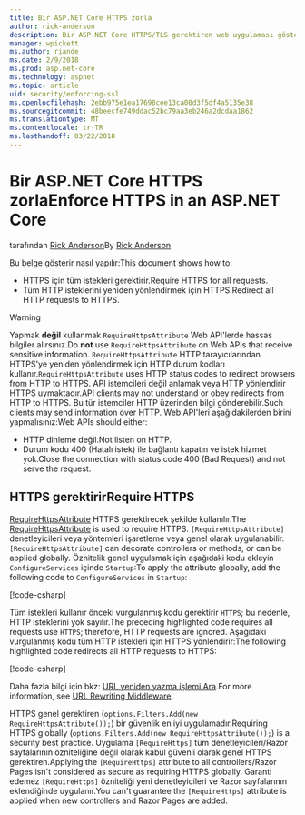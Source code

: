 ```yaml
---
title: Bir ASP.NET Core HTTPS zorla
author: rick-anderson
description: Bir ASP.NET Core HTTPS/TLS gerektiren web uygulaması gösterilmektedir.
manager: wpickett
ms.author: riande
ms.date: 2/9/2018
ms.prod: asp.net-core
ms.technology: aspnet
ms.topic: article
uid: security/enforcing-ssl
ms.openlocfilehash: 2ebb975e1ea17698cee13ca00d3f5df4a5135e38
ms.sourcegitcommit: 48beecfe749ddac52bc79aa3eb246a2dcdaa1862
ms.translationtype: MT
ms.contentlocale: tr-TR
ms.lasthandoff: 03/22/2018
---
```

# <a name="enforce-https-in-an-aspnet-core"></a><span data-ttu-id="3080e-103">Bir ASP.NET Core HTTPS zorla</span><span class="sxs-lookup"><span data-stu-id="3080e-103">Enforce HTTPS in an ASP.NET Core</span></span>

<span data-ttu-id="3080e-104">tarafından [Rick Anderson](https://twitter.com/RickAndMSFT)</span><span class="sxs-lookup"><span data-stu-id="3080e-104">By [Rick Anderson](https://twitter.com/RickAndMSFT)</span></span>

<span data-ttu-id="3080e-105">Bu belge gösterir nasıl yapılır:</span><span class="sxs-lookup"><span data-stu-id="3080e-105">This document shows how to:</span></span>

- <span data-ttu-id="3080e-106">HTTPS için tüm istekleri gerektirir.</span><span class="sxs-lookup"><span data-stu-id="3080e-106">Require HTTPS for all requests.</span></span>
- <span data-ttu-id="3080e-107">Tüm HTTP isteklerini yeniden yönlendirmek için HTTPS.</span><span class="sxs-lookup"><span data-stu-id="3080e-107">Redirect all HTTP requests to HTTPS.</span></span>

> [!WARNING]
> <span data-ttu-id="3080e-108">Yapmak **değil** kullanmak `RequireHttpsAttribute` Web API'lerde hassas bilgiler alırsınız.</span><span class="sxs-lookup"><span data-stu-id="3080e-108">Do **not** use `RequireHttpsAttribute` on Web APIs that receive sensitive information.</span></span> <span data-ttu-id="3080e-109">`RequireHttpsAttribute` HTTP tarayıcılarından HTTPS'ye yeniden yönlendirmek için HTTP durum kodları kullanır.</span><span class="sxs-lookup"><span data-stu-id="3080e-109">`RequireHttpsAttribute` uses HTTP status codes to redirect browsers from HTTP to HTTPS.</span></span> <span data-ttu-id="3080e-110">API istemcileri değil anlamak veya HTTP yönlendirir HTTPS uymaktadır.</span><span class="sxs-lookup"><span data-stu-id="3080e-110">API clients may not understand or obey redirects from HTTP to HTTPS.</span></span> <span data-ttu-id="3080e-111">Bu tür istemciler HTTP üzerinden bilgi gönderebilir.</span><span class="sxs-lookup"><span data-stu-id="3080e-111">Such clients may send information over HTTP.</span></span> <span data-ttu-id="3080e-112">Web API'leri aşağıdakilerden birini yapmalısınız:</span><span class="sxs-lookup"><span data-stu-id="3080e-112">Web APIs should either:</span></span>
>
>* <span data-ttu-id="3080e-113">HTTP dinleme değil.</span><span class="sxs-lookup"><span data-stu-id="3080e-113">Not listen on HTTP.</span></span>
>* <span data-ttu-id="3080e-114">Durum kodu 400 (Hatalı istek) ile bağlantı kapatın ve istek hizmet yok.</span><span class="sxs-lookup"><span data-stu-id="3080e-114">Close the connection with status code 400 (Bad Request) and not serve the request.</span></span>

## <a name="require-https"></a><span data-ttu-id="3080e-115">HTTPS gerektirir</span><span class="sxs-lookup"><span data-stu-id="3080e-115">Require HTTPS</span></span>

<span data-ttu-id="3080e-116">[RequireHttpsAttribute](/dotnet/api/Microsoft.AspNetCore.Mvc.RequireHttpsAttribute) HTTPS gerektirecek şekilde kullanılır.</span><span class="sxs-lookup"><span data-stu-id="3080e-116">The [RequireHttpsAttribute](/dotnet/api/Microsoft.AspNetCore.Mvc.RequireHttpsAttribute) is used to require HTTPS.</span></span> <span data-ttu-id="3080e-117">`[RequireHttpsAttribute]` denetleyicileri veya yöntemleri işaretleme veya genel olarak uygulanabilir.</span><span class="sxs-lookup"><span data-stu-id="3080e-117">`[RequireHttpsAttribute]` can decorate controllers or methods, or can be applied globally.</span></span> <span data-ttu-id="3080e-118">Öznitelik genel uygulamak için aşağıdaki kodu ekleyin `ConfigureServices` içinde `Startup`:</span><span class="sxs-lookup"><span data-stu-id="3080e-118">To apply the attribute globally, add the following code to `ConfigureServices` in `Startup`:</span></span>

[!code-csharp[](authentication/accconfirm/sample/WebApp1/Startup.cs?name=snippet2&highlight=4-999)]

<span data-ttu-id="3080e-119">Tüm istekleri kullanır önceki vurgulanmış kodu gerektirir `HTTPS`; bu nedenle, HTTP isteklerini yok sayılır.</span><span class="sxs-lookup"><span data-stu-id="3080e-119">The preceding highlighted code requires all requests use `HTTPS`; therefore, HTTP requests are ignored.</span></span> <span data-ttu-id="3080e-120">Aşağıdaki vurgulanmış kodu tüm HTTP istekleri için HTTPS yönlendirir:</span><span class="sxs-lookup"><span data-stu-id="3080e-120">The following highlighted code redirects all HTTP requests to HTTPS:</span></span>

[!code-csharp[](authentication/accconfirm/sample/WebApp1/Startup.cs?name=snippet_AddRedirectToHttps&highlight=7-999)]

<span data-ttu-id="3080e-121">Daha fazla bilgi için bkz: [URL yeniden yazma işlemi Ara](xref:fundamentals/url-rewriting).</span><span class="sxs-lookup"><span data-stu-id="3080e-121">For more information, see [URL Rewriting Middleware](xref:fundamentals/url-rewriting).</span></span>

<span data-ttu-id="3080e-122">HTTPS genel gerektiren (`options.Filters.Add(new RequireHttpsAttribute());`) bir güvenlik en iyi uygulamadır.</span><span class="sxs-lookup"><span data-stu-id="3080e-122">Requiring HTTPS globally (`options.Filters.Add(new RequireHttpsAttribute());`) is a security best practice.</span></span> <span data-ttu-id="3080e-123">Uygulama `[RequireHttps]` tüm denetleyicileri/Razor sayfalarının özniteliğine değil olarak kabul güvenli olarak genel HTTPS gerektiren.</span><span class="sxs-lookup"><span data-stu-id="3080e-123">Applying the `[RequireHttps]` attribute to all controllers/Razor Pages isn't considered as secure as requiring HTTPS globally.</span></span> <span data-ttu-id="3080e-124">Garanti edemez `[RequireHttps]` özniteliği yeni denetleyicileri ve Razor sayfalarının eklendiğinde uygulanır.</span><span class="sxs-lookup"><span data-stu-id="3080e-124">You can't guarantee the `[RequireHttps]` attribute is applied when new controllers and Razor Pages are added.</span></span>

